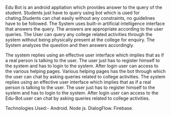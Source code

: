 Edu Bot is an android appliation which provides answer to the query of the student. Students just have to query using bot which is used for chating.Students can chat easily without any constraints, no guidelines have to be followed. The System uses built-in artificial intelligence interface that answers the query. The answers are appropriate according to the user queries. The User can query any college related activities through the system without being physically present at the college for enquiry. The System analyzes the question and then answers accordingly.

The system replies using an effective user interface which implies that as if a real person is talking to the user. The user just has to register himself to the system and has to login to the system. After login user can access to the various helping pages. Various helping pages has the bot through which the user can chat by asking queries related to college activities. The system replies using an effective user interface which implies that as if a real person is talking to the user. The user just has to register himself to the system and has to login to the system. After login user can access to the Edu-Bot.user can chat by asking queries related to college activities.

Technologies Used:- 
Android.
Node js.
DialogFlow.
Firebase.


